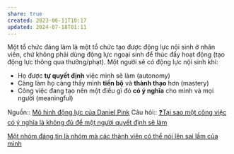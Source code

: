 ```yaml
---
share: true
created: 2023-06-11T10:17
updated: 2024-07-18T01:11
---
```

Một tổ chức đáng làm là một tổ chức tạo được động lực nội sinh ở nhân viên, chứ không phải dùng động lực ngoại sinh để thúc đẩy hoạt động (tạo động lực thông qua thưởng/phạt). Một người sẽ có động lực nội sinh khi:

- Họ được **tự quyết định** việc mình sẽ làm (autonomy)
- Càng làm họ càng thấy mình **tiến bộ** và **thành thạo** hơn (mastery)
- Công việc đang tạo nên một điều gì đó **có ý nghĩa** cho mình và mọi người (meaningful)

Nguồn:: [Mô hình động lực của Daniel Pink](https://www.gamehoa.org/p/dong-luc-daniel-pink)
Câu hỏi:: [❓Tại sao một công việc có ý nghĩa là không đủ để một người quyết định sẽ làm](./%E2%9D%93T%E1%BA%A1i%20sao%20m%E1%BB%99t%20c%C3%B4ng%20vi%E1%BB%87c%20c%C3%B3%20%C3%BD%20ngh%C4%A9a%20l%C3%A0%20kh%C3%B4ng%20%C4%91%E1%BB%A7%20%C4%91%E1%BB%83%20m%E1%BB%99t%20ng%C6%B0%E1%BB%9Di%20quy%E1%BA%BFt%20%C4%91%E1%BB%8Bnh%20s%E1%BA%BD%20l%C3%A0m.md)

[Một nhóm đáng tin là nhóm mà các thành viên có thể nói lên sai lầm của mình](M%E1%BB%99t%20nh%C3%B3m%20%C4%91%C3%A1ng%20tin%20l%C3%A0%20nh%C3%B3m%20m%C3%A0%20c%C3%A1c%20th%C3%A0nh%20vi%C3%AAn%20c%C3%B3%20th%E1%BB%83%20n%C3%B3i%20l%C3%AAn%20sai%20l%E1%BA%A7m%20c%E1%BB%A7a%20m%C3%ACnh.md)

